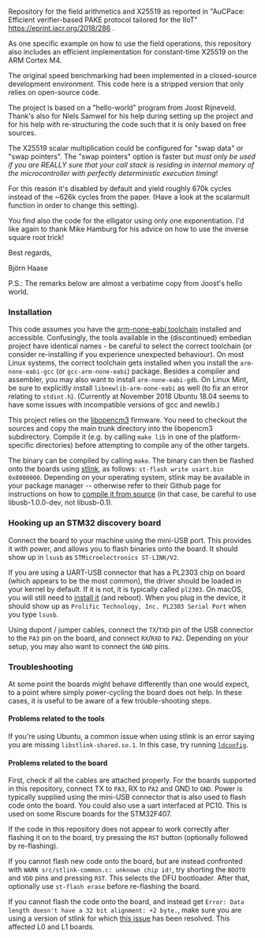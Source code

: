 Repository for the field arithmetics and X25519 as reported in 
"AuCPace: Efficient verifier-based PAKE protocol tailored for the IIoT"
https://eprint.iacr.org/2018/286 .

As one specific example on how to use the field operations, this repository also 
includes an efficient implementation for constant-time X25519 on the ARM Cortex M4.

The original speed benchmarking had been implemented in a closed-source development
environment. This code here is a stripped version that only relies on open-source code.

The project is based on a "hello-world" program from Joost Rijneveld. Thank's also for Niels
Samwel for his help during setting up the project and for his help with 
re-structuring the code such that it is only based on free sources. 

The X25519 scalar multiplication could be configured for "swap data" or "swap pointers". 
The "swap pointers" option is faster but *must* *only* *be* *used* *if* *you* *are* 
*REALLY* *sure* *that* *your* *call* *stack* *is* *residing* *in* *internal* *memory*
*of* *the* *microcontroller* *with* *perfectly* *deterministic* *execution* *timing*! 

For this reason it's disabled by default and yield roughly 670k cycles instead of
the ~626k cycles from the paper. (Have a look at the scalarmult function in order
to change this setting).

You find also the code for the elligator using only one exponentiation. I'd like again
to thank Mike Hamburg for his advice on how to use the inverse square root trick!

Best regards,

Björn Haase


P.S.: The remarks below are almost a verbatime copy from Joost's hello world.

### Installation

This code assumes you have the [arm-none-eabi toolchain](https://launchpad.net/gcc-arm-embedded) installed and accessible. Confusingly, the tools available in the (discontinued) embedian project have identical names - be careful to select the correct toolchain (or consider re-installing if you experience unexpected behaviour). On most Linux systems, the correct toolchain gets installed when you install the `arm-none-eabi-gcc` (or `gcc-arm-none-eabi`) package. Besides a compiler and assembler, you may also want to install `arm-none-eabi-gdb`. On Linux Mint, be sure to explicitly install `libnewlib-arm-none-eabi` as well (to fix an error relating to `stdint.h`).
(Currently at November 2018 Ubuntu 18.04 seems to have some issues with incompatible versions of gcc and newlib.)

This project relies on the [libopencm3](https://github.com/libopencm3/libopencm3/) firmware. 
You need to checkout the sources and copy the main trunk directory into the libopencm3 subdirectory. 
Compile it (e.g. by calling `make lib` in one of the platform-specific directories) before attempting 
to compile any of the other targets.

The binary can be compiled by calling `make`. The binary can then be flashed onto the boards using [stlink](https://github.com/texane/stlink), as follows: `st-flash write usart.bin 0x8000000`. Depending on your operating system, stlink may be available in your package manager -- otherwise refer to their Github page for instructions on how to [compile it from source](https://github.com/texane/stlink/blob/master/doc/compiling.md) (in that case, be careful to use libusb-1.0.0-dev, not libusb-0.1).

### Hooking up an STM32 discovery board

Connect the board to your machine using the mini-USB port. This provides it with power, and allows you to flash binaries onto the board. It should show up in `lsusb` as `STMicroelectronics ST-LINK/V2`.

If you are using a UART-USB connector that has a PL2303 chip on board (which appears to be the most common), the driver should be loaded in your kernel by default. If it is not, it is typically called `pl2303`. On macOS, you will still need to [install it](http://www.prolific.com.tw/US/ShowProduct.aspx?p_id=229&pcid=41) (and reboot). When you plug in the device, it should show up as `Prolific Technology, Inc. PL2303 Serial Port` when you type `lsusb`.

Using dupont / jumper cables, connect the `TX`/`TXD` pin of the USB connector to the `PA3` pin on the board, and connect `RX`/`RXD` to `PA2`. Depending on your setup, you may also want to connect the `GND` pins.

### Troubleshooting

At some point the boards might behave differently than one would expect, to a point where simply power-cycling the board does not help. In these cases, it is useful to be aware of a few trouble-shooting steps.

#### Problems related to the tools

If you're using Ubuntu, a common issue when using stlink is an error saying you are missing `libstlink-shared.so.1`. In this case, try running [`ldconfig`](https://github.com/texane/stlink/blob/master/doc/compiling.md#fixing-cannot-open-shared-object-file).

#### Problems related to the board

First, check if all the cables are attached properly. For the boards supported in this repository, connect TX to `PA3`, RX to `PA2` and GND to `GND`. Power is typically supplied using the mini-USB connector that is also used to flash code onto the board. You could also use a uart interfaced at PC10. This is used on some Riscure boards for the STM32F407.

If the code in this repository does not appear to work correctly after flashing it on to the board, try pressing the `RST` button (optionally followed by re-flashing).

If you cannot flash new code onto the board, but are instead confronted with `WARN src/stlink-common.c: unknown chip id!`, try shorting the `BOOT0` and `VDD` pins and pressing `RST`. This selects the DFU bootloader. After that, optionally use `st-flash erase` before re-flashing the board.

If you cannot flash the code onto the board, and instead get `Error: Data length doesn't have a 32 bit alignment: +2 byte.`, make sure you are using a version of stlink for which [this issue](https://github.com/texane/stlink/issues/390) has been resolved. This affected L0 and L1 boards.
